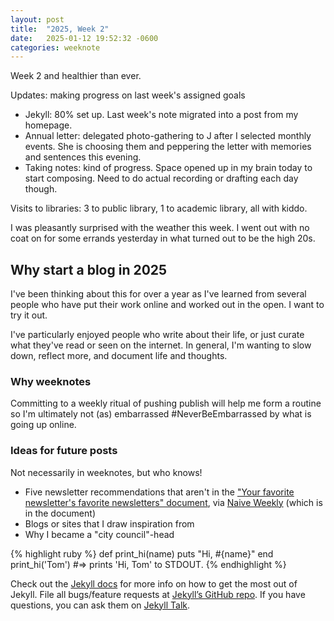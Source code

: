 ```yaml
---
layout: post
title:  "2025, Week 2"
date:   2025-01-12 19:52:32 -0600
categories: weeknote
---
```

Week 2 and healthier than ever.

Updates: making progress on last week's assigned goals

- Jekyll: 80% set up. Last week's note migrated into a post from my homepage.
- Annual letter: delegated photo-gathering to J after I selected monthly events. She is choosing them and peppering the letter with memories and sentences this evening.
- Taking notes: kind of progress. Space opened up in my brain today to start composing. Need to do actual recording or drafting each day though.

Visits to libraries: 3 to public library, 1 to academic library, all with kiddo.

I was pleasantly surprised with the weather this week. I went out with no coat on for some errands yesterday in what turned out to be the high 20s.

## Why start a blog in 2025

I've been thinking about this for over a year as I've learned from several people who have put their work online and worked out in the open. I want to try it out.

I've particularly enjoyed people who write about their life, or just curate what they've read or seen on the internet. In general, I'm wanting to slow down, reflect more, and document life and thoughts.

### Why weeknotes

Committing to a weekly ritual of pushing publish will help me form a routine so I'm ultimately not (as) embarrassed #NeverBeEmbarrassed by what is going up online.

### Ideas for future posts

Not necessarily in weeknotes, but who knows!

- Five newsletter recommendations that aren't in the ["Your favorite newsletter's favorite newsletters" document](https://docs.google.com/document/d/1bJfUx_UkdawUlyBnBxKlHGGVBYbkCNkURo1fHNX6QXI/edit?tab=t.0#heading=h.z5l7fu4b04tf), via [Naive Weekly](https://substack.com/home/post/p-154628617) (which is in the document)
- Blogs or sites that I draw inspiration from
- Why I became a "city council"-head

{% highlight ruby %}
def print_hi(name)
  puts "Hi, #{name}"
end
print_hi('Tom')
#=> prints 'Hi, Tom' to STDOUT.
{% endhighlight %}

Check out the [Jekyll docs][jekyll-docs] for more info on how to get the most out of Jekyll. File all bugs/feature requests at [Jekyll’s GitHub repo][jekyll-gh]. If you have questions, you can ask them on [Jekyll Talk][jekyll-talk].

[jekyll-docs]: https://jekyllrb.com/docs/home
[jekyll-gh]:   https://github.com/jekyll/jekyll
[jekyll-talk]: https://talk.jekyllrb.com/
